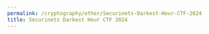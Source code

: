 ```yaml
---
permalink: /cryptography/other/Securinets-Darkest-Hour-CTF-2024
title: Securinets Darkest Hour CTF 2024
---
```


<br>
